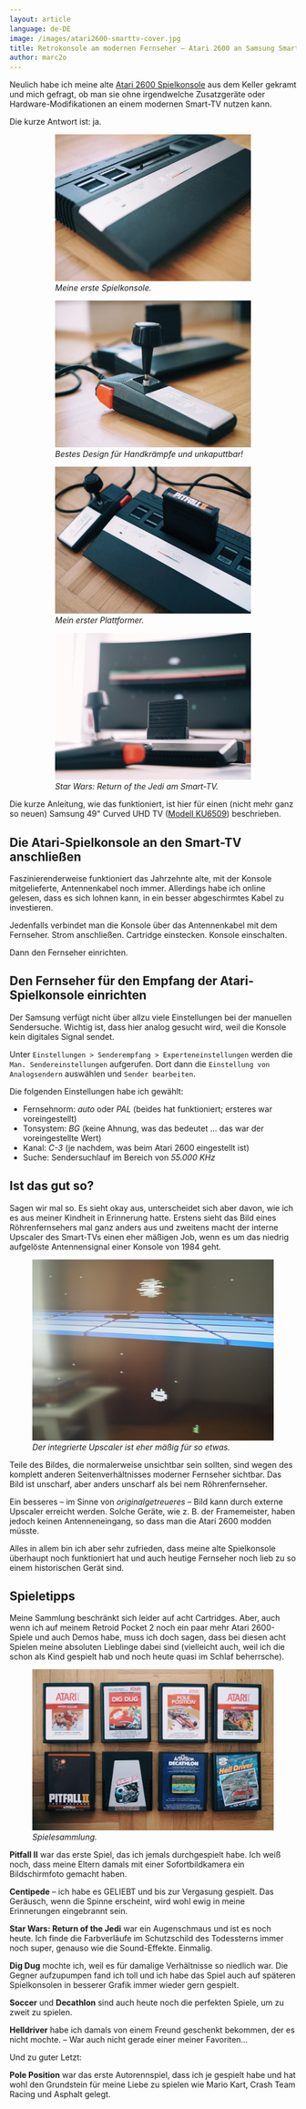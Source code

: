 ```yaml
---
layout: article
language: de-DE
image: /images/atari2600-smarttv-cover.jpg
title: Retrokonsole am modernen Fernseher – Atari 2600 an Samsung Smart-TV angeschließen
author: marc2o
---
```


Neulich habe ich meine alte [Atari 2600 Spielkonsole](https://www.atari-computermuseum.de/2600.htm) aus dem Keller gekramt und mich gefragt, ob man sie ohne irgendwelche Zusatzgeräte oder Hardware-Modifikationen an einem modernen Smart-TV nutzen kann.

Die kurze Antwort ist: ja.

<figure class="gallery">
    <figure><img src="/images/atari2600-junior.jpg" alt="Atari 2600 Spielkonsole"><figcaption><em>Meine erste Spielkonsole.</em></figcaption></figure>
    <figure><img src="/images/atari2600-joystick.jpg" alt="Atari 2600 Joystick"><figcaption><em>Bestes Design für Handkrämpfe und unkaputtbar!</em></figcaption></figure>
    <figure><img src="/images/atari2600-pitfallii.jpg" alt="Atari 2600 Spielkonsole mit Cartridge"><figcaption><em>Mein erster Plattformer.</em></figcaption></figure>
    <figure><img src="/images/atari2600-smarttv.jpg" alt="Atari 2600 am Samsung Smart-TV"><figcaption><em>Star Wars: Return of the Jedi am Smart-TV.</em></figcaption></figure>
</figure>

Die kurze Anleitung, wie das funktioniert, ist hier für einen (nicht mehr ganz so neuen) Samsung 49" Curved UHD TV ([Modell KU6509](http://www.samsung.com/de/support/model/UE49KU6509UXZG)) beschrieben.

## Die Atari-Spielkonsole an den Smart-TV anschließen

Faszinierenderweise funktioniert das Jahrzehnte alte, mit der Konsole mitgelieferte, Antennenkabel noch immer. Allerdings habe ich online gelesen, dass es sich lohnen kann, in ein besser abgeschirmtes Kabel zu investieren.

Jedenfalls verbindet man die Konsole über das Antennenkabel mit dem Fernseher. Strom anschließen. Cartridge einstecken. Konsole einschalten.

Dann den Fernseher einrichten.

## Den Fernseher für den Empfang der Atari-Spielkonsole einrichten

Der Samsung verfügt nicht über allzu viele Einstellungen bei der manuellen Sendersuche. Wichtig ist, dass hier analog gesucht wird, weil die Konsole kein digitales Signal sendet.

Unter `Einstellungen > Senderempfang > Experteneinstellungen` werden die `Man. Sendereinstellungen` aufgerufen. Dort dann die `Einstellung von Analogsendern` auswählen und `Sender bearbeiten`.

Die folgenden Einstellungen habe ich gewählt:

* Fernsehnorm: _auto_ oder _PAL_ (beides hat funktioniert; ersteres war voreingestellt)
* Tonsystem: _BG_ (keine Ahnung, was das bedeutet … das war der voreingestellte Wert)
* Kanal: _C-3_ (je nachdem, was beim Atari 2600 eingestellt ist)
* Suche: Sendersuchlauf im Bereich von _55.000 KHz_

## Ist das gut so?

Sagen wir mal so. Es sieht okay aus, unterscheidet sich aber davon, wie ich es aus meiner Kindheit in Erinnerung hatte. Erstens sieht das Bild eines Röhrenfernsehers mal ganz anders aus und zweitens macht der interne Upscaler des Smart-TVs einen eher mäßigen Job, wenn es um das niedrig aufgelöste Antennensignal einer Konsole von 1984 geht.

<figure>
    <img src="/images/atari2600-screenshot.jpg" alt="Atari 2600 am Smart-TV Screenshot">
    <figcaption><em>Der integrierte Upscaler ist eher mäßig für so etwas.</em></figcaption>
</figure>

Teile des Bildes, die normalerweise unsichtbar sein sollten, sind wegen des komplett anderen Seitenverhältnisses moderner Fernseher sichtbar. Das Bild ist unscharf, aber anders unscharf als bei nem Röhrenfernseher.

Ein besseres – im Sinne von _originalgetreueres_ – Bild kann durch externe Upscaler erreicht werden. Solche Geräte, wie z. B. der Framemeister, haben jedoch keinen Antenneneingang, so dass man die Atari 2600 modden müsste.

Alles in allem bin ich aber sehr zufrieden, dass meine alte Spielkonsole überhaupt noch funktioniert hat und auch heutige Fernseher noch lieb zu so einem historischen Gerät sind.

## Spieletipps

Meine Sammlung beschränkt sich leider auf acht Cartridges. Aber, auch wenn ich auf meinem Retroid Pocket 2 noch ein paar mehr Atari 2600-Spiele und auch Demos habe, muss ich doch sagen, dass bei diesen acht Spielen meine absoluten Lieblinge dabei sind (vielleicht auch, weil ich die schon als Kind gespielt hab und noch heute quasi im Schlaf beherrsche).

<figure>
    <img src="/images/atari2600-games.jpg" alt="Spiele-Cartridges für Atari 2600">
    <figcaption><em>Spielesammlung.</em></figcaption>
</figure>

**Pitfall II** war das erste Spiel, das ich jemals durchgespielt habe. Ich weiß noch, dass meine Eltern damals mit einer Sofortbildkamera ein Bildschirmfoto gemacht haben.

**Centipede** – ich habe es GELIEBT und bis zur Vergasung gespielt. Das Geräusch, wenn die Spinne erscheint, wird wohl ewig in meine Erinnerungen eingebrannt sein.

**Star Wars: Return of the Jedi** war ein Augenschmaus und ist es noch heute. Ich finde die Farbverläufe im Schutzschild des Todessterns immer noch super, genauso wie die Sound-Effekte. Einmalig.

**Dig Dug** mochte ich, weil es für damalige Verhältnisse so niedlich war. Die Gegner aufzupumpen fand ich toll und ich habe das Spiel auch auf späteren Spielkonsolen in besserer Grafik immer wieder gern gespielt.

**Soccer** und **Decathlon** sind auch heute noch die perfekten Spiele, um zu zweit zu spielen.

**Helldriver** habe ich damals von einem Freund geschenkt bekommen, der es nicht mochte. – War auch nicht gerade einer meiner Favoriten…

Und zu guter Letzt:

**Pole Position** war das erste Autorennspiel, dass ich je gespielt habe und hat wohl den Grundstein für meine Liebe zu spielen wie Mario Kart, Crash Team Racing und Asphalt gelegt.